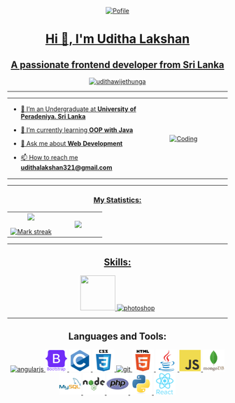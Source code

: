 


<p align="center"><a href="https://github.com/UdithaWijethunga"> <img src="https://raw.githubusercontent.com/7oSkaaa/7oSkaaa/refs/heads/main/Images/about_me.gif" alt="Pofile" width="200" height="200"/> </p>



<h1 align="center">Hi 👋, I'm Uditha Lakshan</h1>
<h2 align="center">A passionate frontend developer from Sri Lanka</h2>

<p align="center"> <img src="https://komarev.com/ghpvc/?username=udithawijethunga&label=Profile%20views&color=0e75b6&style=flat" alt="udithawijethunga" /> </p>

---

<table align="center">
<tr border="none">
<td width="60%" align="left">


- 🔭 I’m an Undergraduate at **University of Peradeniya. Sri Lanka**

- 🌱 I’m currently learning **OOP with Java**

- 💬 Ask me about **Web Development**

- 📫 How to reach me **udithalakshan321@gmail.com**

</td>
<td width="40%" align="center">

  <img align="center" alt="Coding" width="400" src="https://ezgif.com/save/ezgif-20836a9478b712.gif">

  
  </td>
</tr>
</table>

---

<h3 align="center">My Statistics:</h3>
<p align="center">
<table align="center">
<tr border="none">
<td width="50%" align="center">
  
  <img  align="center"  src="https://github-readme-stats.vercel.app/api?username=UdithaWijethunga&theme=dark&show_icons=true&count_private=true" />
  <br></br>
  <img  title="🔥 Get streak stats for your profile at git.io/streak-stats" alt="Mark streak" src="https://github-readme-streak-stats.herokuapp.com/?user=UdithaWijethunga&theme=dark&hide_border=false" /> 
</td>
<td width="50%" align="center">

  <img  align="center"  src="https://github-readme-stats.anuraghazra1.vercel.app/api/top-langs/?username=UdithaWijethunga&theme=dark&hide_border=false&no-bg=true&no-frame=true&langs_count=10"/>
  
  </td>
</tr>
</table>

--- 


<h2 align="center"><b>Skills:</b></h2>
<p align="center"> <a href="https://www.adobe.com/in/products/illustrator.html" target="_blank" rel="noreferrer"> <img src="https://img.icons8.com/?size=100&id=13631&format=png&color=000000" width="80" height="80"/> </a> <a href="https://www.photoshop.com/en" target="_blank" rel="noreferrer"> <img src="https://img.icons8.com/?size=100&id=dwfuFrQfNSOo&format=png&color=000000" alt="photoshop" width="80" height="80"/> </a></p>


---

<h2 align="center"><b>Languages and Tools:</b></h2>
<p align="center"> <a href="https://angular.io" target="_blank" rel="noreferrer"> <img src="https://img.icons8.com/?size=100&id=j9DnICNnlhGk&format=png&color=000000" alt="angularjs" width="50" height="50"/> </a> <a href="https://getbootstrap.com" target="_blank" rel="noreferrer"> <img src="https://raw.githubusercontent.com/devicons/devicon/master/icons/bootstrap/bootstrap-plain-wordmark.svg" alt="bootstrap" width="50" height="50"/> </a> <a href="https://www.cprogramming.com/" target="_blank" rel="noreferrer"> <img src="https://raw.githubusercontent.com/devicons/devicon/master/icons/c/c-original.svg" alt="c" width="50" height="50"/> </a> <a href="https://www.w3schools.com/css/" target="_blank" rel="noreferrer"> <img src="https://raw.githubusercontent.com/devicons/devicon/master/icons/css3/css3-original-wordmark.svg" alt="css3" width="50" height="50"/> </a> <a href="https://git-scm.com/" target="_blank" rel="noreferrer"> <img src="https://www.vectorlogo.zone/logos/git-scm/git-scm-icon.svg" alt="git" width="50" height="50"/> </a> <a href="https://www.w3.org/html/" target="_blank" rel="noreferrer"> <img src="https://raw.githubusercontent.com/devicons/devicon/master/icons/html5/html5-original-wordmark.svg" alt="html5" width="50" height="50"/> </a>  <a href="https://www.java.com" target="_blank" rel="noreferrer"> <img src="https://raw.githubusercontent.com/devicons/devicon/master/icons/java/java-original.svg" alt="java" width="50" height="50"/> </a> <a href="https://developer.mozilla.org/en-US/docs/Web/JavaScript" target="_blank" rel="noreferrer"> <img src="https://raw.githubusercontent.com/devicons/devicon/master/icons/javascript/javascript-original.svg" alt="javascript" width="50" height="50"/> </a> <a href="https://www.mongodb.com/" target="_blank" rel="noreferrer"> <img src="https://raw.githubusercontent.com/devicons/devicon/master/icons/mongodb/mongodb-original-wordmark.svg" alt="mongodb" width="50" height="50"/> </a> <a href="https://www.mysql.com/" target="_blank" rel="noreferrer"> <img src="https://raw.githubusercontent.com/devicons/devicon/master/icons/mysql/mysql-original-wordmark.svg" alt="mysql" width="50" height="50"/> </a> <a href="https://nodejs.org" target="_blank" rel="noreferrer"> <img src="https://raw.githubusercontent.com/devicons/devicon/master/icons/nodejs/nodejs-original-wordmark.svg" alt="nodejs" width="50" height="50"/> </a>  <a href="https://www.php.net" target="_blank" rel="noreferrer"> <img src="https://raw.githubusercontent.com/devicons/devicon/master/icons/php/php-original.svg" alt="php" width="50" height="50"/> </a> <a href="https://www.python.org" target="_blank" rel="noreferrer"> <img src="https://raw.githubusercontent.com/devicons/devicon/master/icons/python/python-original.svg" alt="python" width="50" height="50"/> </a> <a href="https://reactjs.org/" target="_blank" rel="noreferrer"> <img src="https://raw.githubusercontent.com/devicons/devicon/master/icons/react/react-original-wordmark.svg" alt="react" width="50" height="50"/> </a> </p>


